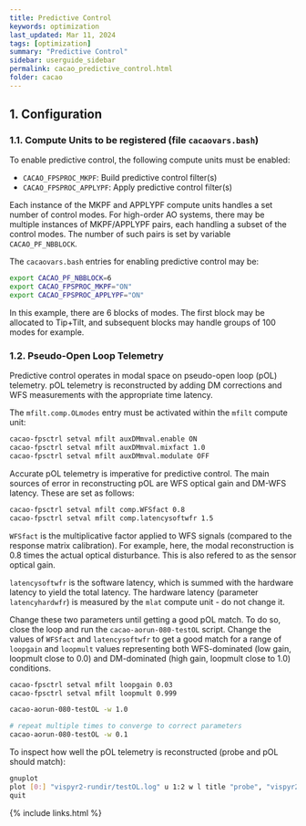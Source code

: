 ```yaml
---
title: Predictive Control
keywords: optimization
last_updated: Mar 11, 2024
tags: [optimization]
summary: "Predictive Control"
sidebar: userguide_sidebar
permalink: cacao_predictive_control.html
folder: cacao
---
```



## 1. Configuration

### 1.1. Compute Units to be registered (file `cacaovars.bash`)

To enable predictive control, the following compute units must be enabled:
- `CACAO_FPSPROC_MKPF`: Build predictive control filter(s)
- `CACAO_FPSPROC_APPLYPF`: Apply predictive control filter(s)

Each instance of the MKPF and APPLYPF compute units handles a set number of control modes. For high-order AO systems, there may be multiple instances of MKPF/APPLYPF pairs, each handling a subset of the control modes. The number of such pairs is set by variable `CACAO_PF_NBBLOCK`.

The `cacaovars.bash` entries for enabling predictive control may be:
~~~bash
export CACAO_PF_NBBLOCK=6
export CACAO_FPSPROC_MKPF="ON"
export CACAO_FPSPROC_APPLYPF="ON"
~~~

In this example, there are 6 blocks of modes. The first block may be allocated to Tip+Tilt, and subsequent blocks may handle groups of 100 modes for example.

### 1.2. Pseudo-Open Loop Telemetry

Predictive control operates in modal space on pseudo-open loop (pOL) telemetry. pOL telemetry is reconstructed by adding DM corrections and WFS measurements with the appropriate time latency. 

The `mfilt.comp.OLmodes` entry must be activated within the `mfilt` compute unit:

~~~bash
cacao-fpsctrl setval mfilt auxDMmval.enable ON
cacao-fpsctrl setval mfilt auxDMmval.mixfact 1.0
cacao-fpsctrl setval mfilt auxDMmval.modulate OFF
~~~

Accurate pOL telemetry is imperative for predictive control. The main sources of error in reconstructing pOL are WFS optical gain and DM-WFS latency. These are set as follows:
~~~bash
cacao-fpsctrl setval mfilt comp.WFSfact 0.8
cacao-fpsctrl setval mfilt comp.latencysoftwfr 1.5
~~~

`WFSfact` is the multiplicative factor applied to WFS signals (compared to the response matrix calibration). For example, here, the modal reconstruction is 0.8 times the actual optical disturbance. This is also refered to as the sensor optical gain.

`latencysoftwfr` is the software latency, which is summed with the hardware latency to yield the total latency. The hardware latency (parameter `latencyhardwfr`) is measured by the `mlat` compute unit - do not change it.

Change these two parameters until getting a good pOL match. To do so, close the loop and run the `cacao-aorun-080-testOL` script. Change the values of `WFSfact` and `latencysoftwfr` to get a good match for a range of `loopgain` and `loopmult` values representing both WFS-dominated (low gain, loopmult close to 0.0) and DM-dominated (high gain, loopmult close to 1.0) conditions.

~~~bash
cacao-fpsctrl setval mfilt loopgain 0.03
cacao-fpsctrl setval mfilt loopmult 0.999

cacao-aorun-080-testOL -w 1.0

# repeat multiple times to converge to correct parameters
cacao-aorun-080-testOL -w 0.1
~~~

To inspect how well the pOL telemetry is reconstructed (probe and pOL should match):
~~~bash
gnuplot
plot [0:] "vispyr2-rundir/testOL.log" u 1:2 w l title "probe", "vispyr2-rundir/testOL.log" u ($1):5 title "psOL", "vispyr2-rundir/testOL.log" u ($1):3 title "DM"
quit
~~~






{% include links.html %}
